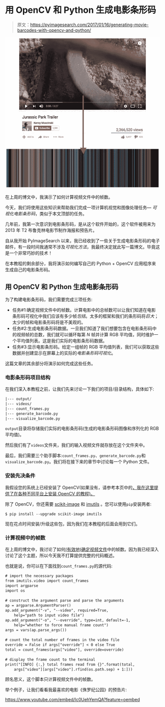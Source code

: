 # 用 OpenCV 和 Python 生成电影条形码

> 原文：<https://pyimagesearch.com/2017/01/16/generating-movie-barcodes-with-opencv-and-python/>

![movie_barcode_header](img/d279d30f96d25f12d8259f45cefbb360.png)

在上周的博文中，我演示了如何计算视频文件中的帧数。

今天，我们将使用这些知识来帮助我们完成一项计算机视觉和图像处理任务— *可视化电影条形码*，类似于本文顶部的任务。

几年前，我第一次意识到电影条形码，是从这个软件开始的，这个软件被用来为 2013 年 T2 布鲁克林电影节制作海报和预告片。

自从我开始 PyImageSearch 以来，我已经收到了一些关于生成电影条形码的电子邮件，有一段时间我通常不涉及*可视化方法*，我最终决定就此写一篇博文。毕竟这是一个非常巧妙的技术！

在本教程的剩余部分，我将演示如何编写自己的 Python + OpenCV 应用程序来生成自己的电影条形码。

## 用 OpenCV 和 Python 生成电影条形码

为了构建电影条形码，我们需要完成三项任务:

*   任务#1:确定视频文件中的帧数。计算电影中的总帧数可以让我们知道在电影条形码可视化中我们应该有多少帧*包括*。太多的框架和我们的条形码将*巨大*；太少的帧和电影条形码将是不美观的。
*   任务#2:生成电影条形码数据。一旦我们知道了我们想要包含在电影条形码中的视频帧的总数，我们就可以循环每第 *N* 帧并计算 RGB 平均值，同时维护一个平均值列表。这是我们实际的电影条形码数据。
*   任务#3:显示电影条形码。给定一组帧的 RGB 平均值列表，我们可以获取这些数据并创建显示在屏幕上的实际的*电影条形码可视化*。

这篇文章的其余部分将演示如何完成这些任务。

### 电影条形码项目结构

在我们深入本教程之前，让我们先来讨论一下我们的项目/目录结构，具体如下:

```
|--- output/
|--- videos/
|--- count_frames.py
|--- generate_barcode.py
|--- visualize_barcode.py

```

`output`目录将存储我们实际的电影条形码(生成的电影条形码图像和序列化的 RGB 平均值)。

然后我们有了`videos`文件夹，我们的输入视频文件就存放在这个文件夹中。

最后，我们需要三个助手脚本:`count_frames.py`、`generate_barcode.py`和`visualize_barcode.py`。我们将在接下来的章节中讨论每一个 Python 文件。

### 安装先决条件

我假设您的系统上已经安装了 OpenCV(如果没有，请参考本页中的[，我在这里提供了在各种不同平台上安装 OpenCV 的教程)。](https://pyimagesearch.com/opencv-tutorials-resources-guides/)

除了 OpenCV，你还需要 [scikit-image](http://scikit-image.org/) 和 [imutils](https://github.com/jrosebr1/imutils) 。您可以使用`pip`安装两者:

```
$ pip install --upgrade scikit-image imutils

```

现在花点时间安装/升级这些包，因为我们在本教程的后面会用到它们。

### 计算视频中的帧数

在上周的博文中，我讨论了如何[(有效地)确定视频文件](https://pyimagesearch.com/2017/01/09/count-the-total-number-of-frames-in-a-video-with-opencv-and-python/)中的帧数。因为我已经深入讨论了这个主题，所以今天我不打算提供完整的代码概述。

也就是说，你可以在下面找到`count_frames.py`的源代码:

```
# import the necessary packages
from imutils.video import count_frames
import argparse
import os

# construct the argument parse and parse the arguments
ap = argparse.ArgumentParser()
ap.add_argument("-v", "--video", required=True,
	help="path to input video file")
ap.add_argument("-o", "--override", type=int, default=-1,
	help="whether to force manual frame count")
args = vars(ap.parse_args())

# count the total number of frames in the video file
override = False if args["override"] < 0 else True
total = count_frames(args["video"], override=override)

# display the frame count to the terminal
print("[INFO] {:,} total frames read from {}".format(total,
	args["video"][args["video"].rfind(os.path.sep) + 1:]))

```

顾名思义，这个脚本只计算视频文件中的帧数。

举个例子，让我们看看我最喜欢的电影《侏罗纪公园》的预告片:

<https://www.youtube.com/embed/lc0UehYemQA?feature=oembed>